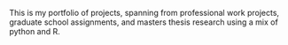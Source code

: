 This is my portfolio of projects, spanning from professional work projects, graduate school assignments, and masters thesis research using a mix of python and R.
